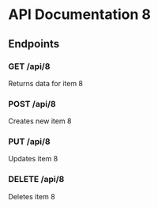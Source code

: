 # API Documentation 8

## Endpoints

### GET /api/8
Returns data for item 8

### POST /api/8
Creates new item 8

### PUT /api/8
Updates item 8

### DELETE /api/8
Deletes item 8